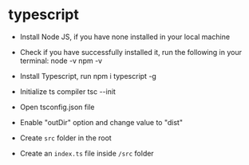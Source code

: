 # typescript

- Install Node JS, if you have none installed in your local machine
- Check if you have successfully installed it, run the following in your terminal:
node -v
npm -v

- Install Typescript, run
npm i typescript -g

- Initialize ts compiler
tsc --init

- Open tsconfig.json file
- Enable "outDir" option and change value to "dist"
- Create `src` folder in the root
- Create an `index.ts` file inside `/src` folder
